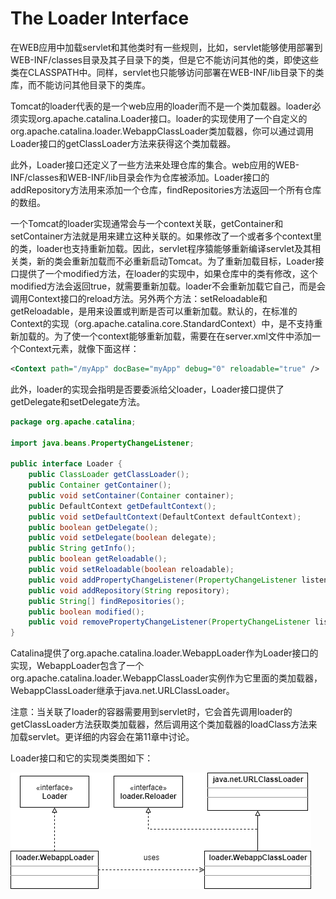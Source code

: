 # The Loader Interface

在WEB应用中加载servlet和其他类时有一些规则，比如，servlet能够使用部署到WEB-INF/classes目录及其子目录下的类，但是它不能访问其他的类，即使这些类在CLASSPATH中。同样，servlet也只能够访问部署在WEB-INF/lib目录下的类库，而不能访问其他目录下的类库。

Tomcat的loader代表的是一个web应用的loader而不是一个类加载器。loader必须实现org.apache.catalina.Loader接口。loader的实现使用了一个自定义的org.apache.catalina.loader.WebappClassLoader类加载器，你可以通过调用Loader接口的getClassLoader方法来获得这个类加载器。

此外，Loader接口还定义了一些方法来处理仓库的集合。web应用的WEB-INF/classes和WEB-INF/lib目录会作为仓库被添加。Loader接口的addRepository方法用来添加一个仓库，findRepositories方法返回一个所有仓库的数组。

一个Tomcat的loader实现通常会与一个context关联，getContainer和setContainer方法就是用来建立这种关联的。如果修改了一个或者多个context里的类，loader也支持重新加载。因此，servlet程序猿能够重新编译servlet及其相关类，新的类会重新加载而不必重新启动Tomcat。为了重新加载目标，Loader接口提供了一个modified方法，在loader的实现中，如果仓库中的类有修改，这个modified方法会返回true，就需要重新加载。loader不会重新加载它自己，而是会调用Context接口的reload方法。另外两个方法：setReloadable和getReloadable，是用来设置或判断是否可以重新加载。默认的，在标准的Context的实现（org.apache.catalina.core.StandardContext）中，是不支持重新加载的。为了使一个context能够重新加载，需要在在server.xml文件中添加一个Context元素，就像下面这样：

```xml
<Context path="/myApp" docBase="myApp" debug="0" reloadable="true" />
```

此外，loader的实现会指明是否要委派给父loader，Loader接口提供了getDelegate和setDelegate方法。

```java
package org.apache.catalina;

import java.beans.PropertyChangeListener;

public interface Loader {
    public ClassLoader getClassLoader();
    public Container getContainer();
    public void setContainer(Container container);
    public DefaultContext getDefaultContext();
    public void setDefaultContext(DefaultContext defaultContext);
    public boolean getDelegate();
    public void setDelegate(boolean delegate);
    public String getInfo();
    public boolean getReloadable();
    public void setReloadable(boolean reloadable);
    public void addPropertyChangeListener(PropertyChangeListener listener);
    public void addRepository(String repository);
    public String[] findRepositories();
    public boolean modified();
    public void removePropertyChangeListener(PropertyChangeListener listener);
}
```

Catalina提供了org.apache.catalina.loader.WebappLoader作为Loader接口的实现，WebappLoader包含了一个org.apache.catalina.loader.WebappClassLoader实例作为它里面的类加载器，WebappClassLoader继承于java.net.URLClassLoader。

注意：当关联了loader的容器需要用到servlet时，它会首先调用loader的getClassLoader方法获取类加载器，然后调用这个类加载器的loadClass方法来加载servlet。更详细的内容会在第11章中讨论。

Loader接口和它的实现类类图如下：

![8.1](../images/8.1.png)
